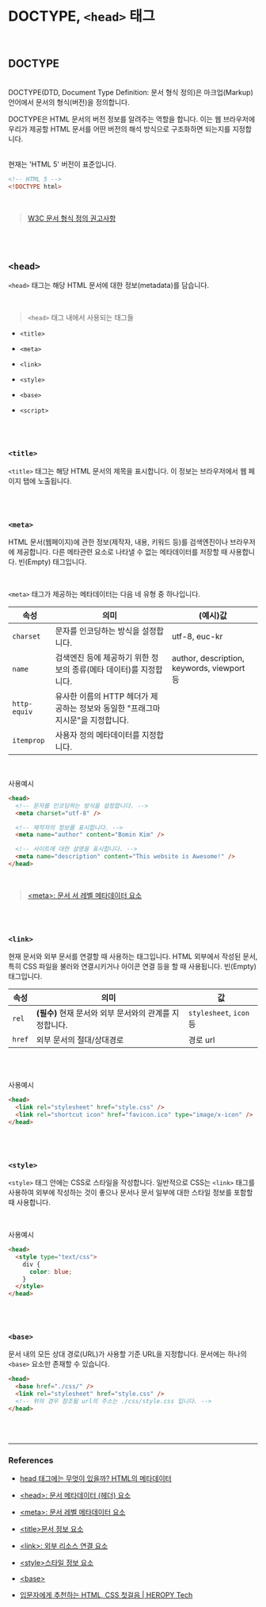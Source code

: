 # DOCTYPE, `<head>` 태그

<br>

## DOCTYPE

<br>
DOCTYPE(DTD, Document Type Definition: 문서 형식 정의)은 마크업(Markup) 언어에서 문서의 형식(버전)을 정의합니다.

<br>

DOCTYPE은 HTML 문서의 버전 정보를 알려주는 역할을 합니다. 이는 웹 브라우저에 우리가 제공할 HTML 문서를 어떤 버전의 해석 방식으로 구조화하면 되는지를 지정합니다.

<br>
현재는 'HTML 5' 버전이 표준입니다.

<br>

```html
<!-- HTML 5 -->
<!DOCTYPE html>
```

<br>

> [W3C 문서 형식 정의 권고사항](https://www.w3.org/QA/2002/04/valid-dtd-list.html)

<br>

<br>

## `<head>`

`<head>` 태그는 해당 HTML 문서에 대한 정보(metadata)를 담습니다.

<br>

> `<head>` 태그 내에서 사용되는 태그들

- `<title>`

- `<meta>`

- `<link>`

- `<style>`

- `<base>`

- `<script>`

<br>
<br>

### `<title>`

`<title>` 태그는 해당 HTML 문서의 제목을 표시합니다. 이 정보는 브라우저에서 웹 페이지 탭에 노출됩니다.

<br>
<br>

### `<meta>`

HTML 문서(웹페이지)에 관한 정보(제작자, 내용, 키워드 등)를 검색엔진이나 브라우저에 제공합니다. 다른 메타관련 요소로 나타낼 수 없는 메타데이터를 저장할 때 사용합니다. 빈(Empty) 태그입니다.

<br>

`<meta>` 태그가 제공하는 메타데이터는 다음 네 유형 중 하나입니다.

| 속성         | 의미                                                                             | (예시)값                                   |
| ------------ | -------------------------------------------------------------------------------- | ------------------------------------------ |
| `charset`    | 문자를 인코딩하는 방식을 설정합니다.                                             | utf-8, euc-kr                              |
| `name`       | 검색엔진 등에 제공하기 위한 정보의 종류(메타 데이터)를 지정합니다.               | author, description, keywords, viewport 등 |
| `http-equiv` | 유사한 이름의 HTTP 헤더가 제공하는 정보와 동일한 "프래그마 지시문"을 지정합니다. |
| `itemprop`   | 사용자 정의 메타데이터를 지정합니다.                                             |

<br>

사용예시

```html
<head>
  <!-- 문자를 인코딩하는 방식을 설정합니다. -->
  <meta charset="utf-8" />

  <!-- 제작자의 정보를 표시합니다. -->
  <meta name="author" content="Bomin Kim" />

  <!-- 사이트에 대한 설명을 표시합니다. -->
  <meta name="description" content="This website is Awesome!" />
</head>
```

<br>

> [&lt;meta&gt;: 문서 서 레벨 메타데이터 요소](https://developer.mozilla.org/ko/docs/Web/HTML/Element/meta)

<br>
<br>

### `<link>`

현재 문서와 외부 문서를 연결할 때 사용하는 태그입니다. HTML 외부에서 작성된 문서, 특히 CSS 파일을 불러와 연결시키거나 아이콘 연결 등을 할 때 사용됩니다. 빈(Empty) 태그입니다.

| 속성   | 의미                                                    | 값                      |
| ------ | ------------------------------------------------------- | ----------------------- |
| `rel`  | **(필수)** 현재 문서와 외부 문서와의 관계를 지정합니다. | `stylesheet`, `icon` 등 |
| `href` | 외부 문서의 절대/상대경로                               | 경로 url                |

<br>
<br>

사용예시

```html
<head>
  <link rel="stylesheet" href="style.css" />
  <link rel="shortcut icon" href="favicon.ico" type="image/x-icon" />
</head>
```

<br>
<br>

### `<style>`

`<style>` 태그 안에는 CSS로 스타일을 작성합니다. 일반적으로 CSS는 `<link>` 태그를 사용하여 외부에 작성하는 것이 좋으나 문서나 문서 일부에 대한 스타일 정보를 포함할 때 사용합니다.

<br>

사용예시

```html
<head>
  <style type="text/css">
    div {
      color: blue;
    }
  </style>
</head>
```

<br>
<br>

### `<base>`

문서 내의 모든 상대 경로(URL)가 사용할 기준 URL을 지정합니다. 문서에는 하나의 `<base>` 요소만 존재할 수 있습니다.

```html
<head>
  <base href="./css/" />
  <link rel="stylesheet" href="style.css" />
  <!-- 위의 경우 참조될 url의 주소는 ./css/style.css 입니다. -->
</head>
```

<br>
<br>

---

### References

- [head 태그에는 무엇이 있을까? HTML의 메타데이터](https://developer.mozilla.org/ko/docs/Learn/HTML/Introduction_to_HTML/The_head_metadata_in_HTML)

- [&lt;head&gt;: 문서 메타데이터 (헤더) 요소](https://developer.mozilla.org/en-US/docs/Web/HTML/Element/head)
- [&lt;meta&gt;: 문서 레벨 메타데이터 요소](https://developer.mozilla.org/ko/docs/Web/HTML/Element/meta)
- [&lt;title&gt;문서 정보 요소](https://developer.mozilla.org/ko/docs/Web/HTML/Element/title)
- [&lt;link&gt;: 외부 리소스 연결 요소](https://developer.mozilla.org/ko/docs/Web/HTML/Element/link)
- [&lt;style&gt;스타일 정보 요소](https://developer.mozilla.org/ko/docs/Web/HTML/Element/style)
- [&lt;base&gt;](https://developer.mozilla.org/ko/docs/Web/HTML/Element/base)

- [입문자에게 추천하는 HTML, CSS 첫걸음 | HEROPY Tech](https://heropy.blog/2019/04/24/html-css-starter/)
